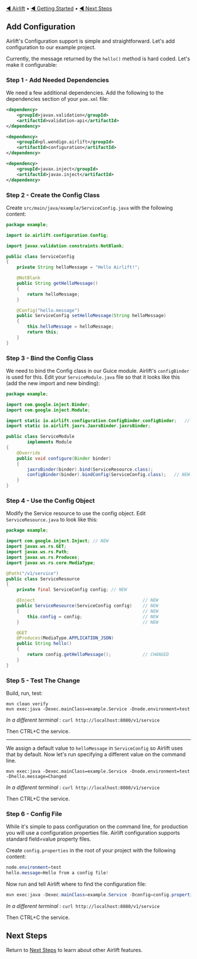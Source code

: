 [◀︎ Airlift](../README.md) • [◀︎ Getting Started](getting_started.md) • [◀︎ Next Steps](next_steps.md)

## Add Configuration

Airlift's Configuration support is simple and straightforward. Let's add configuration to our
example project.

Currently, the message returned by the `hello()` method is hard coded. Let's make it configurable:

### Step 1 - Add Needed Dependencies

We need a few additional dependencies. Add the following to the dependencies section of your
`pom.xml` file:

```xml 
<dependency>
    <groupId>javax.validation</groupId>
    <artifactId>validation-api</artifactId>
</dependency>

<dependency>
    <groupId>pl.wendigo.airlift</groupId>
    <artifactId>configuration</artifactId>
</dependency>

<dependency>
    <groupId>javax.inject</groupId>
    <artifactId>javax.inject</artifactId>
</dependency>        
```

### Step 2 - Create the Config Class

Create `src/main/java/example/ServiceConfig.java` with the following content:

```java
package example;

import io.airlift.configuration.Config;

import javax.validation.constraints.NotBlank;

public class ServiceConfig
{
    private String helloMessage = "Hello Airlift!";

    @NotBlank
    public String getHelloMessage()
    {
        return helloMessage;
    }

    @Config("hello.message")
    public ServiceConfig setHelloMessage(String helloMessage)
    {
        this.helloMessage = helloMessage;
        return this;
    }
}
```

### Step 3 - Bind the Config Class

We need to bind the Config class in our Guice module. Airlift's `configBinder` is used for this.
Edit your `ServiceModule.java` file so that it looks like this (add the new import and new binding):

```java
package example;

import com.google.inject.Binder;
import com.google.inject.Module;

import static io.airlift.configuration.ConfigBinder.configBinder;   // NEW LINE
import static io.airlift.jaxrs.JaxrsBinder.jaxrsBinder;

public class ServiceModule
        implements Module
{
    @Override
    public void configure(Binder binder)
    {
        jaxrsBinder(binder).bind(ServiceResource.class);
        configBinder(binder).bindConfig(ServiceConfig.class);   // NEW LINE
    }
}
```

### Step 4 - Use the Config Object 

Modify the Service resource to use the config object. Edit `ServiceResource.java` to look like this:

```java
package example;

import com.google.inject.Inject; // NEW
import javax.ws.rs.GET;
import javax.ws.rs.Path;
import javax.ws.rs.Produces;
import javax.ws.rs.core.MediaType;

@Path("/v1/service")
public class ServiceResource
{
    private final ServiceConfig config; // NEW

    @Inject                                         // NEW
    public ServiceResource(ServiceConfig config)    // NEW
    {                                               // NEW
        this.config = config;                       // NEW
    }                                               // NEW

    @GET
    @Produces(MediaType.APPLICATION_JSON)
    public String hello()
    {
        return config.getHelloMessage();            // CHANGED
    }
}
```

### Step 5 - Test The Change

Build, run, test:

```
mvn clean verify
mvn exec:java -Dexec.mainClass=example.Service -Dnode.environment=test
```

_In a different terminal_ : `curl http://localhost:8080/v1/service`

Then CTRL+C the service.

-----

We assign a default value to `helloMessage` in `ServiceConfig` so Airlift uses that by default. Now
let's run specifying a different value on the command line.

```
mvn exec:java -Dexec.mainClass=example.Service -Dnode.environment=test -Dhello.message=Changed
```

_In a different terminal_ : `curl http://localhost:8080/v1/service`

Then CTRL+C the service.

### Step 6 - Config File

While it's simple to pass configuration on the command line, for production you will use a configuration
properties file. Airlift configuration supports standard field=value property files. 

Create `config.properties` in the root of your project with the following content:

```java
node.environment=test
hello.message=Hello from a config file!
```

Now run and tell Airlift where to find the configuration file:

```java
mvn exec:java -Dexec.mainClass=example.Service -Dconfig=config.properties
```

_In a different terminal_ : `curl http://localhost:8080/v1/service`

Then CTRL+C the service.

## Next Steps

Return to [Next Steps](next_steps.md) to learn about other Airlift features.
